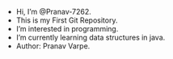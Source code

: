 - Hi, I’m @Pranav-7262.
- This is my First Git Repository.
- I’m interested in programming.
- I’m currently learning data structures in java.
- Author: Pranav Varpe.


<!---
Pranav-7262/Pranav-7262 is a ✨ special ✨ repository because its `README.md` (this file) appears on your GitHub profile.
You can click the Preview link to take a look at your changes.
--->
